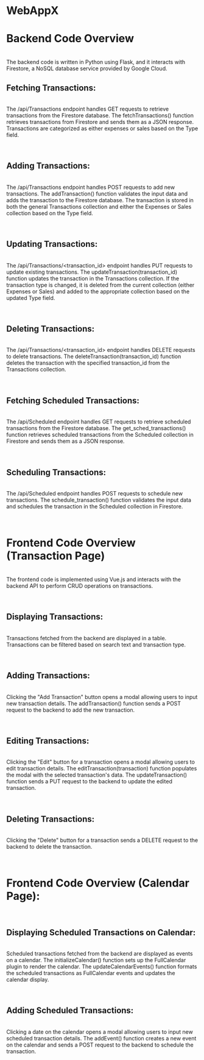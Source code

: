 # WebAppX

<h1>Backend Code Overview</h1><br>
The backend code is written in Python using Flask, and it interacts with Firestore, a NoSQL database service provided by Google Cloud.
<h2>Fetching Transactions:</h2><br>
The /api/Transactions endpoint handles GET requests to retrieve transactions from the Firestore database.
The fetchTransactions() function retrieves transactions from Firestore and sends them as a JSON response. Transactions are categorized as either expenses or sales based on the Type field.

<br><h2>Adding Transactions:</h2><br>
The /api/Transactions endpoint handles POST requests to add new transactions.
The addTransaction() function validates the input data and adds the transaction to the Firestore database. The transaction is stored in both the general Transactions collection and either the Expenses or Sales collection based on the Type field.

<br><h2>Updating Transactions:</h2><br>
The /api/Transactions/<transaction_id> endpoint handles PUT requests to update existing transactions.
The updateTransaction(transaction_id) function updates the transaction in the Transactions collection. If the transaction type is changed, it is deleted from the current collection (either Expenses or Sales) and added to the appropriate collection based on the updated Type field.

<br><h2>Deleting Transactions:</h2><br>
The /api/Transactions/<transaction_id> endpoint handles DELETE requests to delete transactions.
The deleteTransaction(transaction_id) function deletes the transaction with the specified transaction_id from the Transactions collection.

<br><h2>Fetching Scheduled Transactions:</h2><br>
The /api/Scheduled endpoint handles GET requests to retrieve scheduled transactions from the Firestore database.
The get_sched_transactions() function retrieves scheduled transactions from the Scheduled collection in Firestore and sends them as a JSON response.

<br><h2>Scheduling Transactions:</h2><br>
The /api/Scheduled endpoint handles POST requests to schedule new transactions.
The schedule_transaction() function validates the input data and schedules the transaction in the Scheduled collection in Firestore.

<br><h1>Frontend Code Overview (Transaction Page)</h1><br>
The frontend code is implemented using Vue.js and interacts with the backend API to perform CRUD operations on transactions.

<br><h2>Displaying Transactions:</h2><br>
Transactions fetched from the backend are displayed in a table.
Transactions can be filtered based on search text and transaction type.

<br><h2>Adding Transactions:</h2><br>
Clicking the "Add Transaction" button opens a modal allowing users to input new transaction details.
The addTransaction() function sends a POST request to the backend to add the new transaction.

<br><h2>Editing Transactions:</h2><br>
Clicking the "Edit" button for a transaction opens a modal allowing users to edit transaction details.
The editTransaction(transaction) function populates the modal with the selected transaction's data.
The updateTransaction() function sends a PUT request to the backend to update the edited transaction.

<br><h2>Deleting Transactions:</h2><br>
Clicking the "Delete" button for a transaction sends a DELETE request to the backend to delete the transaction.

<br><h1>Frontend Code Overview (Calendar Page):</h1><br>

<h2>Displaying Scheduled Transactions on Calendar:</h2><br>
Scheduled transactions fetched from the backend are displayed as events on a calendar.
The initializeCalendar() function sets up the FullCalendar plugin to render the calendar.
The updateCalendarEvents() function formats the scheduled transactions as FullCalendar events and updates the calendar display.

<br><h2>Adding Scheduled Transactions:</h2><br>
Clicking a date on the calendar opens a modal allowing users to input new scheduled transaction details.
The addEvent() function creates a new event on the calendar and sends a POST request to the backend to schedule the transaction.
